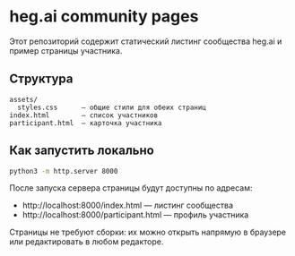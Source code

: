 # heg.ai community pages

Этот репозиторий содержит статический листинг сообщества heg.ai и пример страницы участника.

## Структура

```
assets/
  styles.css      — общие стили для обеих страниц
index.html        — список участников
participant.html  — карточка участника
```

## Как запустить локально

```bash
python3 -m http.server 8000
```

После запуска сервера страницы будут доступны по адресам:

- http://localhost:8000/index.html — листинг сообщества
- http://localhost:8000/participant.html — профиль участника

Страницы не требуют сборки: их можно открыть напрямую в браузере или редактировать в любом редакторе.
